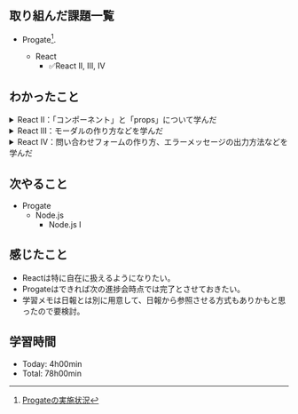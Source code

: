 ## 取り組んだ課題一覧
- Progate[^1].
  - React
    - ✅React II, III, IV

  [^1]: [Progateの実施状況](https://github.com/i-yktr/work/blob/main/01_Progate/plan.md)

## わかったこと
<details>
  <summary>React II：「コンポーネント」と「props」について学んだ</summary>
  
  - ブラウザ表示するまで
    ```
    - ファイル構造
    React ┬ index.html
          └ src ┬ index.js
                └ components ─ App.js
    - 流れ
    App.js → index.js (変換) → index.html (挿入)
    ```
  - CSSを適用したい場合は `index.html` でスタイルシートを読み込む
  - JSXの場合、クラス名は `className` とする。 ※HTMLと違うので要注意⚠️
    ```diff
    - <h1 class="hoge">hello world</h1> <!-- HTML -->
    + <h1 className='hoge'>hello world</h1> {/* JSX */}
    ```
  - コンポーネントを別ファイルで使用するには エクスポート/インポート が必要なので要注意⚠️
  - Reactは表示コンテンツをコンポーネント化してタグとして使いまわすと一旦理解した
  - コンポーネント呼び出し時には 引数 を指定できる。  
    Reactではコレを `props` と呼んでる。※propsはPropetiesの略 [cf.](https://qiita.com/esoul/items/f699b7e40766bba92e76)
    ```jsx
    {/* コンポーネント呼び出し側 */}
    <div>
      <Language
        name='hoge' {/* props名=値 の形式 */}
      />
    </div>
    ```
    ```jsx
    {/* コンポーネント定義側 */}
    render() {
      {/* this.propsでオブジェクトを取得できる。プロパティの参照の仕方は普通のJSと同じ */}
      console.log(this.props.hoge); 
      return();
    }
    
    ```
  - mapを用いると呼び出し側の繰り返し処理を効率的に記述できる
    ```js
    render() {
      const fruitList = ['りんご', 'みかん', 'ばなな'];
      return (
        <div>
          { // ← Q.なぜココに中括弧があるか？ → A.JSXの中でJSの記述をしてるから
            fruitList.map((fruitItem) => {
              return (
                <p> {fruitItem} </p>
                {/* Q.中括弧の中なのに、なぜこのブロックはJSX記法になっているか？ → A.不明
                    returnの中だから？とも思ったが、後続スライドを見るとreturn以外でもjsxを使ってそう。
                    reactを読み込んでいる時点でjsファイル内でjsxを書けることになっており、
                    jsxの中でjsを書きたいときだけ{}が必要ということ..？疑問
                */}
              );　 
            })
          }
        </div>>
      );
    }
    ```
</details>

<details>
  <summary>React III：モーダルの作り方などを学んだ</summary>

  - stateにオブジェクトを設定している理由が分かった  
    stateは状態を表す概念（状態の集合体というか、状態というグループというか）で、数ある状態の1つ1つがオブジェクトのプロパティとして定義されるイメージ
  - propsでデータを渡す実装とする場合、データ定義部が肥大する傾向にある。前段レッスンの中で、データ定義部は切り出すことに触れていた理由はそのためだった？と、このレッスンを実施して思った。
</details>

<details>
  <summary>React IV：問い合わせフォームの作り方、エラーメッセージの出力方法などを学んだ</summary>

  - `<input />` みたいな書き方の後ろの `/` を**自己クローズタグ**と呼ぶ
  - form送信時のイベントは `onSubmit` ※formに属性指定
  - 入力値はstateで管理する  
    - 利点：エラーメッセージとワンセットで処理できたりする
  - 入力値の変更・削除のイベントは `onChange` ※inputタグなどに属性指定
    ```jsx
    <input
      value={this.state.email}
      onChange={(event)=>{console.log(event.target.value)}}
      {/* 引数にevent⚠️ */}
      {/* event.target.vlueで入力値の取得をする */}
    />
    ```
</details>

## 次やること
- Progate
  - Node.js
    - Node.js I

## 感じたこと
- Reactは特に自在に扱えるようになりたい。
- Progateはできれば次の進捗会時点では完了とさせておきたい。
- 学習メモは日報とは別に用意して、日報から参照させる方式もありかもと思ったので要検討。

## 学習時間
- Today: 4h00min
- Total: 78h00min
